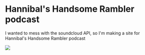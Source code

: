 # Hannibal's Handsome Rambler podcast

I wanted to mess with the soundcloud API, so I'm making a site for Hannibal's
Handsome Rambler podcast

![](https://media.giphy.com/media/UtdteahITKz2U/giphy.gif)
